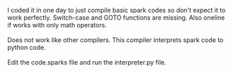 I coded it in one day to just compile basic spark codes so don't expect it to work perfectly. Switch-case and GOTO functions are missing. Also oneline if works with only math operators. <br><br>
Does not work like other compilers. This compiler interprets spark code to python code.<br><br>
Edit the code.sparks file and run the interpreter.py file.